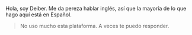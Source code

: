 Hola, soy Deiber. Me da pereza hablar inglés, así que la mayoría de lo que hago aquí está en Español.
> No uso mucho esta plataforma. A veces te puedo responder.
